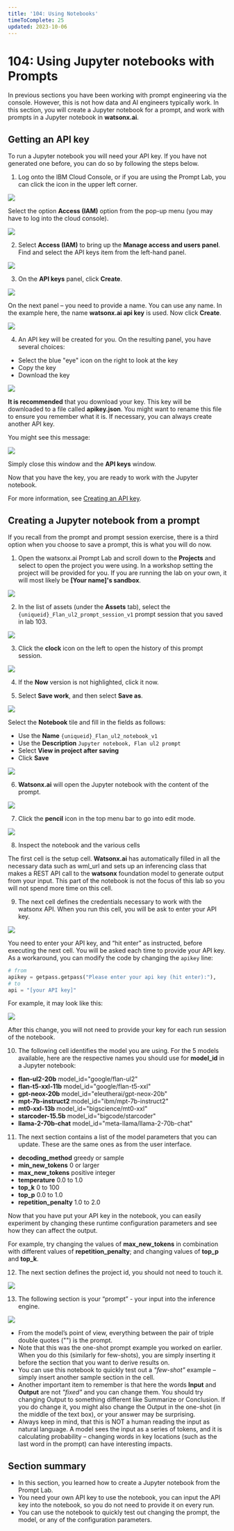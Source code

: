 ```yaml
---
title: '104: Using Notebooks'
timeToComplete: 25
updated: 2023-10-06
---
```


# 104: Using Jupyter notebooks with Prompts

In previous sections you have been working with prompt engineering via the console. However, this is not how data and AI engineers typically work. In this section, you will create a Jupyter notebook for a prompt, and work with prompts in a Jupyter notebook in **watsonx.ai**.

## Getting an API key

To run a Jupyter notebook you will need your API key. If you have not generated one before, you can do so by following the steps below.

1. Log onto the IBM Cloud Console, or if you are using the Prompt Lab, you can click the icon in the upper left corner.

![](./images/104/image123.png)

Select the option **Access (IAM)** option from the pop-up menu (you may have to log into the cloud console).

![](./images/104/image124.png)

2. Select **Access (IAM)** to bring up the **Manage access and users panel**. Find and select the API keys item from the left-hand panel.

![](./images/104/image125.png)

3. On the **API keys** panel, click **Create**.

![](./images/104/image126.png)

On the next panel – you need to provide a name. You can use any name. In the example here, the name **watsonx.ai api key** is used. Now click **Create**.

![](./images/104/image127.png)

4. An API key will be created for you. On the resulting panel, you have several choices:

- Select the blue "eye" icon on the right to look at the key
- Copy the key
- Download the key

![](./images/104/image128.png)

**It is recommended** that you download your key. This key will be downloaded to a file called **apikey.json**. You might want to rename this file to ensure you remember what it is. If necessary, you can always create another API key.

You might see this message:

![](./images/104/image129.png)

Simply close this window and the **API keys** window.

Now that you have the key, you are ready to work with the Jupyter notebook.

For more information, see [Creating an API key](https://cloud.ibm.com/docs/account?topic=account-userapikey&interface=ui#create_user_key).

## Creating a Jupyter notebook from a prompt

If you recall from the prompt and prompt session exercise, there is a third option when you choose to save a prompt, this is what you will do now.

1. Open the watsonx.ai Prompt Lab and scroll down to the **Projects** and select to open the project you were using. In a workshop setting the project will be provided for you. If you are running the lab on your own, it will most likely be **[Your name]'s sandbox**.

![](./images/104/image130.png)

2. In the list of assets (under the **Assets** tab), select the `{uniqueid}_Flan_ul2_prompt_session_v1` prompt session that you saved in lab 103.

![](./images/104/image131.png)

3. Click the **clock** icon on the left to open the history of this prompt session.

![](./images/104/image132.png)

4. If the **Now** version is not highlighted, click it now.

5. Select **Save work**, and then select **Save as**.

![](./images/104/image133.png)

Select the **Notebook** tile and fill in the fields as follows:

- Use the **Name** `{uniqueid}_Flan_ul2_notebook_v1`
- Use the **Description** `Jupyter notebook, Flan ul2 prompt`
- Select **View in project after saving**
- Click **Save**

![](./images/104/image134.png)

6. **Watsonx.ai** will open the Jupyter notebook with the content of the prompt.

![](./images/104/image135.png)

7. Click the **pencil** icon in the top menu bar to go into edit mode.

![](./images/104/image137.png)

<Warning text='You can now work with the Jupyter notebook' />

8. Inspect the notebook and the various cells

The first cell is the setup cell. **Watsonx.ai** has automatically filled in all the necessary data such as wml_url and sets up an inferencing class that makes a REST API call to the **watsonx** foundation model to generate output from your input. This part of the notebook is not the focus of this lab so you will not spend more time on this cell.

9. The next cell defines the credentials necessary to work with the watsonx API. When you run this cell, you will be ask to enter your API key.

![](./images/104/image138.png)

You need to enter your API key, and “hit enter” as instructed, before executing the next cell. You will be asked each time to provide your API key. As a workaround, you can modify the code by changing the `apikey` line:

```py
# from
apikey = getpass.getpass("Please enter your api key (hit enter):"),
# to
api = "[your API key]"
```

For example, it may look like this:

![](./images/104/image139.png)

After this change, you will not need to provide your key for each run session of the notebook.

10. The following cell identifies the model you are using. For the 5 models available, here are the respective names you should use for **model_id** in a Jupyter notebook:

- **flan-ul2-20b** model_id="google/flan-ul2"
- **flan-t5-xxl-11b** model_id="google/flan-t5-xxl"
- **gpt-neox-20b** model_id="eleutherai/gpt-neox-20b"
- **mpt-7b-instruct2** model_id="ibm/mpt-7b-instruct2"
- **mt0-xxl-13b** model_id="bigscience/mt0-xxl"
- **starcoder-15.5b** model_id="bigcode/starcoder"
- **llama-2-70b-chat** model_id="meta-llama/llama-2-70b-chat"

11. The next section contains a list of the model parameters that you can update. These are the same ones as from the user interface.

- **decoding_method** greedy or sample
- **min_new_tokens** 0 or larger
- **max_new_tokens** positive integer
- **temperature** 0.0 to 1.0
- **top_k** 0 to 100
- **top_p** 0.0 to 1.0
- **repetition_penalty** 1.0 to 2.0

Now that you have put your API key in the notebook, you can easily experiment by changing these runtime configuration parameters and see how they can affect the output.

For example, try changing the values of **max_new_tokens** in combination with different values of **repetition_penalty**; and changing values of **top_p** and **top_k**.

12. The next section defines the project id, you should not need to touch it.

![](./images/104/image140.png)

13. The following section is your “prompt” - your input into the inference engine.

![](./images/104/image141.png)

- From the model’s point of view, everything between the pair of triple double quotes ("") is the prompt.
- Note that this was the one-shot prompt example you worked on earlier. When you do this (similarly for few-shots), you are simply inserting it before the section that you want to derive results on.
- You can use this notebook to quickly test out a _"few-shot"_ example – simply insert another sample section in the cell.
- Another important item to remember is that here the words **Input** and **Output** are not _"fixed"_ and you can change them. You should try changing Output to something different like Summarize or Conclusion. If you do change it, you might also change the Output in the one-shot (in the middle of the text box), or your answer may be surprising.
- Always keep in mind, that this is NOT a human reading the input as natural language. A model sees the input as a series of tokens, and it is calculating probability – changing words in key locations (such as the last word in the prompt) can have interesting impacts.

## Section summary

- In this section, you learned how to create a Jupyter notebook from the Prompt Lab.
- You need your own API key to use the notebook, you can input the API key into the notebook, so you do not need to provide it on every run.
- You can use the notebook to quickly test out changing the prompt, the model, or any of the configuration parameters.

